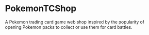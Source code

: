 # PokemonTCShop
A Pokemon trading card game web shop inspired by the popularity of opening Pokemon packs to collect or use them for card battles.
